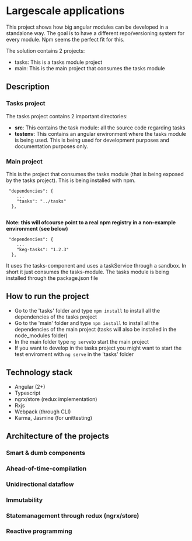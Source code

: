 # Largescale applications

This project shows how big angular modules can be developed in a standalone way.
The goal is to have a different repo/versioning system for every module. Npm seems the perfect fit for this.

The solution contains 2 projects:

- tasks: This is a tasks module project
- main: This is the main project that consumes the tasks module

## Description

### Tasks project

The tasks project contains 2 important directories:

- **src**: This contains the task module: all the source code regarding tasks
- **testenv**: This contains an angular environment where the tasks module is being used. This is being used for development purposes and documentation purposes only.


### Main project

This is the project that consumes the tasks module (that is being exposed by the tasks project). This is being installed with npm.

```
 "dependencies": {
    ...
    "tasks": "../tasks"
  },
  
```

**Note: this will ofcourse point to a real npm registry in a non-example environment (see below)** 

```
 "dependencies": {
 	...
    "keg-tasks": "1.2.3"
  },
```

It uses the tasks-component and uses a taskService through a sandbox. In short it just consumes the tasks-module. The tasks module is being installed through the package.json file


## How to run the project
- Go to the 'tasks' folder and type ```npm install``` to install all the dependencies of the tasks project
- Go to the 'main' folder and type ```npm install``` to install all the dependencies of the main project (tasks will also be installed in the node_modules folder)
- In the main folder type ```ng serve```to start the main project
- If you want to develop in the tasks project you might want to start the test enviroment with ```ng serve``` in the 'tasks' folder

## Technology stack

- Angular (2+)
- Typescript
- ngrx/store (redux implementation)
- Rxjs
- Webpack (through CLI)
- Karma, Jasmine (for unittesting)

## Architecture of the projects
### Smart & dumb components
### Ahead-of-time-compilation
### Unidirectional dataflow
### Immutability
### Statemanagement through redux (ngrx/store)
### Reactive programming
